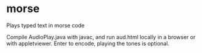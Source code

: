 # morse
Plays typed text in morse code

Compile AudioPlay.java with javac, and run aud.html locally in a browser or with appletviewer. 
Enter to encode, playing the tones is optional.
